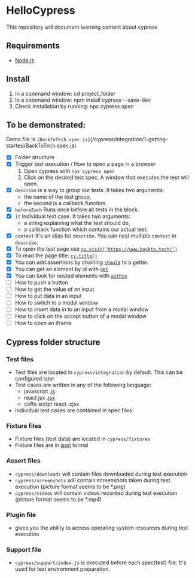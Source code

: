 # HelloCypress
This repository will document learning content about cypress

## Requirements

- [Node.js](https://nodejs.org/en/)

## Install

1. In a command window: cd project_folder
2. In a command window: npm install cypress --save-dev
3. Check installation by running: npx cypress open

## To be demonstrated:

Demo file is `[BackToTech.spec.js]`(/cypress/integration/1-getting-started/BackToTech.spec.js)

- [x] Folder structure
- [x] Trigger test execution / How to open a page in a browser
    1. Open cypress with `npx cypress open`
    2. Click on the desired test spec. A window that executes the test will open.
- [x] `describe` is a way to group our tests. It takes two arguments: 
    - the name of the test group, 
    - the second is a callback function.
- [x] `beforeEach` Runs once before all tests in the block.    
- [x] `it` individual test case. It takes two arguments:
    - a string explaining what the test should do, 
    - a callback function which contains our actual test.
- [x] `context` It's an alias for `describe`. You can nest multiple `context` in `describe`.
- [x] To open the test page use [`cy.visit('https://www.backto.tech/')`](https://docs.cypress.io/api/commands/visit)
- [x] To read the page title: [`cy.title()`](https://docs.cypress.io/api/commands/title#Syntax)
- [x] You can add assertions by chaining [`should`](https://docs.cypress.io/api/commands/should#Syntax) to a getter.
- [x] You can get an element by id with [`get`](https://docs.cypress.io/api/commands/get#Arguments)
- [x] You can look for nested elements with [`within`](https://docs.cypress.io/api/commands/within#Syntax)
- [ ] How to push a button
- [ ] How to get the value of an input
- [ ] How to put data in an input
- [ ] How to switch to a modal window
- [ ] How to insert data in to an input from a modal window
- [ ] How to click on the accept button of a modal window
- [ ] How to open an iframe

## Cypress folder structure

### Test files
- Test files are located in `cypress/integration` by default. This can be configured later
- Test cases are written in any of the following language:
    - javascript [.js](https://www.javascript.com/)
    - react jsx [.jsx](https://reactjs.org/docs/introducing-jsx.html)
    - coffe script react .cjsx
- Individual test cases are contained in spec files.

### Fixture files    
- Fixture files (test data) are located in `cypress/fixtures`
- Fixture files are in [json]() formal

### Assert files    
- `cypress/downloads` will contain files downloaded during test execution
- `cypress/screenshots` will contain screenshots taken during test execution (picture format seems to be *.png)
- `cypress/videos` will contain videos recorded during test execution (picture format seems to be *.mp4)

### Plugin file
- gives you the ability to access operating system resources during test execution

### Support file
- `cypress/support/index.js` is executed before each spec(test) file. It's used for test environment preparation.